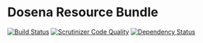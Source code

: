 # Dosena Resource Bundle

[![Build Status](https://travis-ci.org/liverbool/dos-resource-bundle.svg?branch=2.0)](https://travis-ci.org/liverbool/dos-resource-bundle)
[![Scrutinizer Code Quality](https://scrutinizer-ci.com/g/liverbool/dos-resource-bundle/badges/quality-score.png?b=master)](https://scrutinizer-ci.com/g/liverbool/dos-resource-bundle/?branch=master)
[![Dependency Status](https://www.versioneye.com/user/projects/558a8f0e396464001300003b/badge.svg?style=flat)](https://www.versioneye.com/user/projects/558a8f0e396464001300003b)
